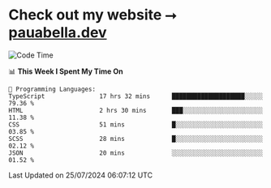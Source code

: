 # Check out my website ⭢ [pauabella.dev](https://pauabella.dev)

<!--START_SECTION:waka-->
![Code Time](http://img.shields.io/badge/Code%20Time-3%2C597%20hrs%203%20mins-blue)

📊 **This Week I Spent My Time On** 

```text
💬 Programming Languages: 
TypeScript               17 hrs 32 mins      ████████████████████░░░░░   79.36 % 
HTML                     2 hrs 30 mins       ███░░░░░░░░░░░░░░░░░░░░░░   11.38 % 
CSS                      51 mins             █░░░░░░░░░░░░░░░░░░░░░░░░   03.85 % 
SCSS                     28 mins             █░░░░░░░░░░░░░░░░░░░░░░░░   02.12 % 
JSON                     20 mins             ░░░░░░░░░░░░░░░░░░░░░░░░░   01.52 % 
```


 Last Updated on 25/07/2024 06:07:12 UTC
<!--END_SECTION:waka-->
